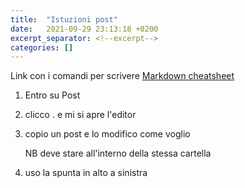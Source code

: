 ```yaml
---
title:  "Istuzioni post"
date:   2021-09-29 23:13:18 +0200
excerpt_separator: <!--excerpt-->
categories: []
---
```


<!--excerpt-->

Link con i comandi per scrivere
[Markdown cheatsheet](https://www.markdownguide.org/cheat-sheet/)

1. Entro su Post

2. clicco . e mi si apre l'editor

3. copio un post e lo modifico come voglio

    NB deve stare all'interno della stessa cartella

4. uso la spunta in alto a sinistra
